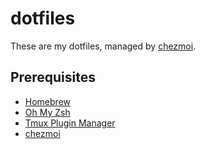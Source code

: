 # dotfiles

These are my dotfiles, managed by [chezmoi](https://www.chezmoi.io/).

## Prerequisites

- [Homebrew](https://brew.sh/)
- [Oh My Zsh](https://ohmyz.sh/)
- [Tmux Plugin Manager](https://github.com/tmux-plugins/tpm)
- [chezmoi](https://www.chezmoi.io/)

